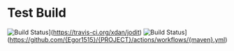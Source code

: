 # Test Build
![Build Status](https://travis-ci.org/xdan/jodit.svg?branch=master)](https://travis-ci.org/xdan/jodit)
![Build Status](https://github.com/{Egor1515}/{23312}/workflows/{TestPass}/badge.svg)](https://github.com/{Egor1515}/{PROJECT}/actions/workflows/{maven}.yml)
